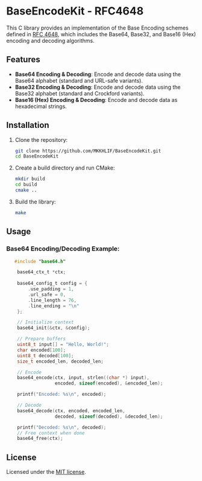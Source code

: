 # BaseEncodeKit - RFC4648

This C library provides an implementation of the Base Encoding schemes defined in [RFC 4648](https://tools.ietf.org/html/rfc4648), which includes the Base64, Base32, and Base16 (Hex) encoding and decoding algorithms.

## Features
- **Base64 Encoding & Decoding**: Encode and decode data using the Base64 alphabet (standard and URL-safe variants).
- **Base32 Encoding & Decoding**: Encode and decode data using the Base32 alphabet (standard and Crockford variants).
- **Base16 (Hex) Encoding & Decoding**: Encode and decode data as hexadecimal strings.

## Installation

1. Clone the repository:
   ```bash
   git clone https://github.com/MKKHLIF/BaseEncodeKit.git
   cd BaseEncodeKit
    ```

2. Create a build directory and run CMake:
   ```bash
   mkdir build
   cd build
   cmake ..
   ```
3. Build the library:
   ```bash
   make
   ```
## Usage

### Base64 Encoding/Decoding Example:

```c
   #include "base64.h"

    base64_ctx_t *ctx;
   
    base64_config_t config = {
        .use_padding = 1,
        .url_safe = 0,
        .line_length = 76,
        .line_ending = "\n"
    };

    // Initialize context
    base64_init(&ctx, &config);

    // Prepare buffers
    uint8_t input[] = "Hello, World!";
    char encoded[100];
    uint8_t decoded[100];
    size_t encoded_len, decoded_len;

    // Encode
    base64_encode(ctx, input, strlen((char *) input),
                  encoded, sizeof(encoded), &encoded_len);

    printf("Encoded: %s\n", encoded);

    // Decode
    base64_decode(ctx, encoded, encoded_len,
                  decoded, sizeof(decoded), &decoded_len);

    printf("Decoded: %s\n", decoded);
    // Free context when done
    base64_free(ctx);

```

## License
Licensed under the [MIT license](LICENSE.md).
